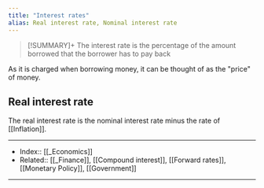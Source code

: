 ```yaml
---
title: "Interest rates"
alias: Real interest rate, Nominal interest rate
---
```


> [!SUMMARY]+
> The interest rate is the percentage of the amount borrowed that the borrower has to pay back

As it is charged when borrowing money, it can be thought of as the "price" of money.

## Real interest rate
The real interest rate is the nominal interest rate minus the rate of [[Inflation]].

---
- Index:: [[_Economics]] 
- Related:: [[_Finance]], [[Compound interest]], [[Forward rates]], [[Monetary Policy]], [[Government]]
---